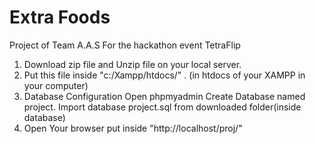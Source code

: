 # Extra Foods
Project of Team A.A.S For the hackathon event TetraFlip

1. Download zip file and Unzip file on your local server.
2. Put this file inside "c:/Xampp/htdocs/" . (in htdocs of your XAMPP in your computer)
3. Database Configuration
Open phpmyadmin
Create Database named project.
Import database project.sql from downloaded folder(inside database)
4. Open Your browser put inside "http://localhost/proj/"
